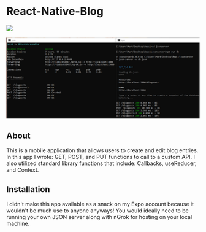# React-Native-Blog
![](https://thumbs.gfycat.com/FemaleAcceptableFinwhale-size_restricted.gif)

![server image](assets/jsonserver.png)

## About 
This is a mobile application that allows users to create and edit blog entries. In this app I wrote: GET, POST, and PUT functions to call to a custom API. I also utilized standard library functions that include: Callbacks, useReducer, and Context.

## Installation
I didn't make this app available as a snack on my Expo account because it wouldn't be much use to anyone anyways! You would ideally need to be running your own JSON server along with nGrok for hosting on your local machine. 
